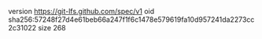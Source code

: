 version https://git-lfs.github.com/spec/v1
oid sha256:57248f27d4e61beb66a247f1f6c1478e579619fa10d957241da2273cc2c31022
size 268
